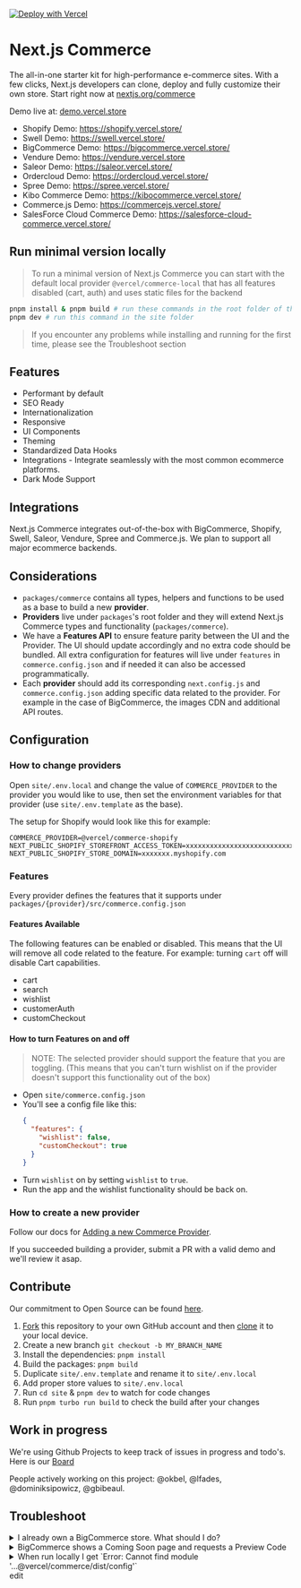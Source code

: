 [![Deploy with Vercel](https://vercel.com/button)](https://vercel.com/new/clone?repository-url=https%3A%2F%2Fgithub.com%2Fvercel%2Fcommerce&project-name=commerce&repo-name=commerce&demo-title=Next.js%20Commerce&demo-description=An%20all-in-one%20starter%20kit%20for%20high-performance%20e-commerce%20sites.&demo-url=https%3A%2F%2Fdemo.vercel.store&demo-image=https%3A%2F%2Fbigcommerce-demo-asset-ksvtgfvnd.vercel.app%2Fbigcommerce.png&integration-ids=oac_MuWZiE4jtmQ2ejZQaQ7ncuDT,oac_9HSKtXld74NG0srzdxSiBGty&skippable-integrations=1&root-directory=site&build-command=cd%20..%20%26%26%20yarn%20build)

# Next.js Commerce

The all-in-one starter kit for high-performance e-commerce sites. With a few clicks, Next.js developers can clone, deploy and fully customize their own store.
Start right now at [nextjs.org/commerce](https://nextjs.org/commerce)

Demo live at: [demo.vercel.store](https://demo.vercel.store/)

- Shopify Demo: https://shopify.vercel.store/
- Swell Demo: https://swell.vercel.store/
- BigCommerce Demo: https://bigcommerce.vercel.store/
- Vendure Demo: https://vendure.vercel.store
- Saleor Demo: https://saleor.vercel.store/
- Ordercloud Demo: https://ordercloud.vercel.store/
- Spree Demo: https://spree.vercel.store/
- Kibo Commerce Demo: https://kibocommerce.vercel.store/
- Commerce.js Demo: https://commercejs.vercel.store/
- SalesForce Cloud Commerce Demo: https://salesforce-cloud-commerce.vercel.store/

## Run minimal version locally

> To run a minimal version of Next.js Commerce you can start with the default local provider `@vercel/commerce-local` that has all features disabled (cart, auth) and uses static files for the backend

```bash
pnpm install & pnpm build # run these commands in the root folder of the mono repo
pnpm dev # run this command in the site folder
```

> If you encounter any problems while installing and running for the first time, please see the Troubleshoot section

## Features

- Performant by default
- SEO Ready
- Internationalization
- Responsive
- UI Components
- Theming
- Standardized Data Hooks
- Integrations - Integrate seamlessly with the most common ecommerce platforms.
- Dark Mode Support

## Integrations

Next.js Commerce integrates out-of-the-box with BigCommerce, Shopify, Swell, Saleor, Vendure, Spree and Commerce.js. We plan to support all major ecommerce backends.

## Considerations

- `packages/commerce` contains all types, helpers and functions to be used as a base to build a new **provider**.
- **Providers** live under `packages`'s root folder and they will extend Next.js Commerce types and functionality (`packages/commerce`).
- We have a **Features API** to ensure feature parity between the UI and the Provider. The UI should update accordingly and no extra code should be bundled. All extra configuration for features will live under `features` in `commerce.config.json` and if needed it can also be accessed programmatically.
- Each **provider** should add its corresponding `next.config.js` and `commerce.config.json` adding specific data related to the provider. For example in the case of BigCommerce, the images CDN and additional API routes.

## Configuration

### How to change providers

Open `site/.env.local` and change the value of `COMMERCE_PROVIDER` to the provider you would like to use, then set the environment variables for that provider (use `site/.env.template` as the base).

The setup for Shopify would look like this for example:

```
COMMERCE_PROVIDER=@vercel/commerce-shopify
NEXT_PUBLIC_SHOPIFY_STOREFRONT_ACCESS_TOKEN=xxxxxxxxxxxxxxxxxxxxxxxxxxxx
NEXT_PUBLIC_SHOPIFY_STORE_DOMAIN=xxxxxxx.myshopify.com
```

### Features

Every provider defines the features that it supports under `packages/{provider}/src/commerce.config.json`

#### Features Available

The following features can be enabled or disabled. This means that the UI will remove all code related to the feature.
For example: turning `cart` off will disable Cart capabilities.

- cart
- search
- wishlist
- customerAuth
- customCheckout

#### How to turn Features on and off

> NOTE: The selected provider should support the feature that you are toggling. (This means that you can't turn wishlist on if the provider doesn't support this functionality out of the box)

- Open `site/commerce.config.json`
- You'll see a config file like this:
  ```json
  {
    "features": {
      "wishlist": false,
      "customCheckout": true
    }
  }
  ```
- Turn `wishlist` on by setting `wishlist` to `true`.
- Run the app and the wishlist functionality should be back on.

### How to create a new provider

Follow our docs for [Adding a new Commerce Provider](packages/commerce/new-provider.md).

If you succeeded building a provider, submit a PR with a valid demo and we'll review it asap.

## Contribute

Our commitment to Open Source can be found [here](https://vercel.com/oss).

1. [Fork](https://help.github.com/articles/fork-a-repo/) this repository to your own GitHub account and then [clone](https://help.github.com/articles/cloning-a-repository/) it to your local device.
2. Create a new branch `git checkout -b MY_BRANCH_NAME`
3. Install the dependencies: `pnpm install`
4. Build the packages: `pnpm build`
5. Duplicate `site/.env.template` and rename it to `site/.env.local`
6. Add proper store values to `site/.env.local`
7. Run `cd site` & `pnpm dev` to watch for code changes
8. Run `pnpm turbo run build` to check the build after your changes

## Work in progress

We're using Github Projects to keep track of issues in progress and todo's. Here is our [Board](https://github.com/vercel/commerce/projects/1)

People actively working on this project: @okbel, @lfades, @dominiksipowicz, @gbibeaul.

## Troubleshoot

<details>
<summary>I already own a BigCommerce store. What should I do?</summary>
<br>
First thing you do is: <b>set your environment variables</b>
<br>
<br>
.env.local

```sh
BIGCOMMERCE_STOREFRONT_API_URL=<>
BIGCOMMERCE_STOREFRONT_API_TOKEN=<>
BIGCOMMERCE_STORE_API_URL=<>
BIGCOMMERCE_STORE_API_TOKEN=<>
BIGCOMMERCE_STORE_API_CLIENT_ID=<>
BIGCOMMERCE_CHANNEL_ID=<>
```

If your project was started with a "Deploy with Vercel" button, you can use Vercel's CLI to retrieve these credentials.

1. Install Vercel CLI: `npm i -g vercel`
2. Link local instance with Vercel and Github accounts (creates .vercel file): `vercel link`
3. Download your environment variables: `vercel env pull .env.local`

Next, you're free to customize the starter. More updates coming soon. Stay tuned..

</details>

<details>
<summary>BigCommerce shows a Coming Soon page and requests a Preview Code</summary>
<br>
After Email confirmation, Checkout should be manually enabled through BigCommerce platform. Look for "Review & test your store" section through BigCommerce's dashboard.
<br>
<br>
BigCommerce team has been notified and they plan to add more details about this subject.
</details>

<details>
<summary>When run locally I get `Error: Cannot find module '...@vercel/commerce/dist/config'`</summary>

```bash
commerce/site
❯ yarn dev
yarn run v1.22.17
$ next dev
ready - started server on 0.0.0.0:3000, url: http://localhost:3000
info  - Loaded env from /commerce/site/.env.local
error - Failed to load next.config.js, see more info here https://nextjs.org/docs/messages/next-config-error
Error: Cannot find module '/Users/dom/work/vercel/commerce/node_modules/@vercel/commerce/dist/config.cjs'
    at createEsmNotFoundErr (node:internal/modules/cjs/loader:960:15)
    at finalizeEsmResolution (node:internal/modules/cjs/loader:953:15)
    at resolveExports (node:internal/modules/cjs/loader:482:14)
    at Function.Module._findPath (node:internal/modules/cjs/loader:522:31)
    at Function.Module._resolveFilename (node:internal/modules/cjs/loader:919:27)
    at Function.mod._resolveFilename (/Users/dom/work/vercel/commerce/node_modules/next/dist/build/webpack/require-hook.js:179:28)
    at Function.Module._load (node:internal/modules/cjs/loader:778:27)
    at Module.require (node:internal/modules/cjs/loader:1005:19)
    at require (node:internal/modules/cjs/helpers:102:18)
    at Object.<anonymous> (/Users/dom/work/vercel/commerce/site/commerce-config.js:9:14) {
  code: 'MODULE_NOT_FOUND',
  path: '/Users/dom/work/vercel/commerce/node_modules/@vercel/commerce/package.json'
}
error Command failed with exit code 1.
info Visit https://yarnpkg.com/en/docs/cli/run for documentation about this command.
```

The error usually occurs when running `pnpm dev` inside of the `/site/` folder after installing a fresh repository.

In order to fix this, run `pnpm build` in the monorepo root folder first.

> Using `pnpm dev` from the root is recommended for developing, which will run watch mode on all packages.

</details>
edit
